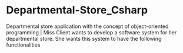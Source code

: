 # Departmental-Store_Csharp
Departmental store application with the concept of object-oriented programming | Miss Client wants to develop a software system for her departmental store.  She wants this system to have the following functionalities
